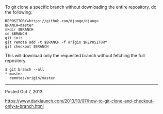 To git clone a specific branch without downloading the entire repository, do the following:

```
REPOSITORY=https://github.com/django/django
BRANCH=master
mkdir $BRANCH
cd $BRANCH
git init
git remote add -t $BRANCH -f origin $REPOSITORY
git checkout $BRANCH
```

This will download only the requested branch without fetching the full repository.

```
$ git branch --all
* master
  remotes/origin/master
```

---

Posted Oct 7, 2013.

https://www.darklaunch.com/2013/10/07/how-to-git-clone-and-checkout-only-a-branch.html